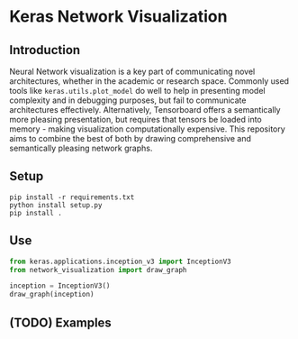 # Keras Network Visualization

## Introduction
Neural Network visualization is a key part of communicating novel architectures, whether in the academic or research space. Commonly used tools like ```keras.utils.plot_model``` do well to help in presenting model complexity and in debugging purposes, but fail to communicate architectures effectively. Alternatively, Tensorboard offers a semantically more pleasing presentation, but requires that tensors be loaded into memory - making visualization computationally expensive. This repository aims to combine the best of both by drawing comprehensive and semantically pleasing network graphs.

## Setup
```shell
pip install -r requirements.txt
python install setup.py 
pip install . 
```

## Use
```python
from keras.applications.inception_v3 import InceptionV3
from network_visualization import draw_graph

inception = InceptionV3()
draw_graph(inception)
```

## (TODO) Examples


